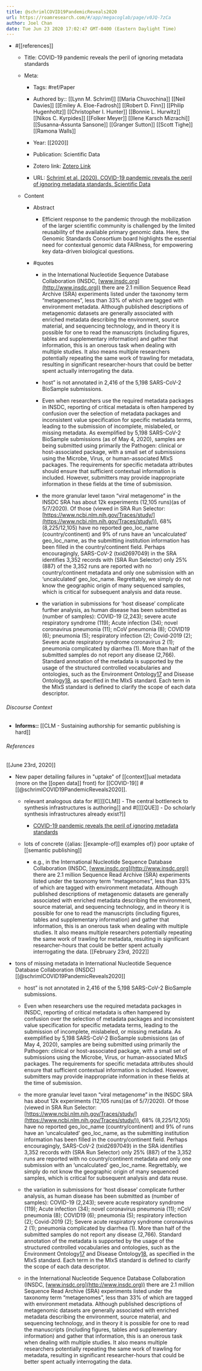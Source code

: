 ```yaml
---
title: @schrimlCOVID19PandemicReveals2020
url: https://roamresearch.com/#/app/megacoglab/page/v0JQ-7zCa
author: Joel Chan
date: Tue Jun 23 2020 17:02:47 GMT-0400 (Eastern Daylight Time)
---
```


- #[[references]]

    - Title: COVID-19 pandemic reveals the peril of ignoring metadata standards

    - Meta:

        - Tags: #ref/Paper

        - Authored by:: [[Lynn M. Schriml]] [[Maria Chuvochina]] [[Neil Davies]] [[Emiley A. Eloe-Fadrosh]] [[Robert D. Finn]] [[Philip Hugenholtz]] [[Christopher I. Hunter]] [[Bonnie L. Hurwitz]] [[Nikos C. Kyrpides]] [[Folker Meyer]] [[Ilene Karsch Mizrachi]] [[Susanna-Assunta Sansone]] [[Granger Sutton]] [[Scott Tighe]] [[Ramona Walls]]

        - Year: [[2020]]

        - Publication: Scientific Data

        - Zotero link: [Zotero Link](zotero://select/items/1_EDJNCZPG)

        - URL: [Schriml et al. (2020). COVID-19 pandemic reveals the peril of ignoring metadata standards. Scientific Data](https://www.nature.com/articles/s41597-020-0524-5)

    - Content

        - Abstract

            - Efficient response to the pandemic through the mobilization of the larger scientific community is challenged by the limited reusability of the available primary genomic data. Here, the Genomic Standards Consortium board highlights the essential need for contextual genomic data FAIRness, for empowering key data-driven biological questions.

        - #quotes

            - in the International Nucleotide Sequence Database Collaboration (INSDC, [www.insdc.org](http://www.insdc.org)) there are 2.1 million Sequence Read Archive (SRA) experiments listed under the taxonomy term “metagenomes”, less than 33% of which are tagged with environment metadata. Although published descriptions of metagenomic datasets are generally associated with enriched metadata describing the environment, source material, and sequencing technology, and in theory it is possible for one to read the manuscripts (including figures, tables and supplementary information) and gather that information, this is an onerous task when dealing with multiple studies. It also means multiple researchers potentially repeating the same work of trawling for metadata, resulting in significant researcher-hours that could be better spent actually interrogating the data.

            - host” is not annotated in 2,416 of the 5,198 SARS-CoV-2 BioSample submissions.

            - Even when researchers use the required metadata packages in INSDC, reporting of critical metadata is often hampered by confusion over the selection of metadata packages and inconsistent value specification for specific metadata terms, leading to the submission of incomplete, mislabeled, or missing metadata. As exemplified by 5,198 SARS-CoV-2 BioSample submissions (as of May 4, 2020), samples are being submitted using primarily the Pathogen: clinical or host-associated package, with a small set of submissions using the Microbe, Virus, or human-associated MIxS packages. The requirements for specific metadata attributes should ensure that sufficient contextual information is included. However, submitters may provide inappropriate information in these fields at the time of submission.

            - the more granular level taxon “viral metagenome” in the INSDC SRA has about 12k experiments (12,105 runs)(as of 5/7/2020). Of those (viewed in SRA Run Selector: [https://www.ncbi.nlm.nih.gov/Traces/study/](https://www.ncbi.nlm.nih.gov/Traces/study/)), 68% (8,225/12,105) have no reported geo\_loc\_name (country/continent) and 9% of runs have an ‘uncalculated’ geo\_loc\_name, as the submitting institution information has been filled in the country/continent field. Perhaps encouragingly, SARS-CoV-2 (txid2697049) in the SRA identifies 3,352 records with (SRA Run Selector) only 25% (887) of the 3,352 runs are reported with no country/continent metadata and only one submission with an ‘uncalculated’ geo\_loc\_name. Regrettably, we simply do not know the geographic origin of many sequenced samples, which is critical for subsequent analysis and data reuse.

            - the variation in submissions for ‘host disease’ complicate further analysis, as human disease has been submitted as (number of samples): COVID-19 (2,243); severe acute respiratory syndrome (119); Acute infection (34); novel coronavirus pneumonia (11); nCoV pneumonia (8); COVID19 (6); pneumonia (5); respiratory infection (2); Covid-2019 (2); Severe acute respiratory syndrome coronavirus 2 (1); pneumonia complicated by diarrhea (1). More than half of the submitted samples do not report any disease (2,766). Standard annotation of the metadata is supported by the usage of the structured controlled vocabularies and ontologies, such as the Environment Ontology[17](/articles/s41597-020-0524-5#ref-CR17 "Buttigieg, P. L. et al. The environment ontology in 2016: bridging domains with increased scope, semantic density, and interoperation. J. Biomed. Semantics 7, 57 (2016).") and Disease Ontology[18](/articles/s41597-020-0524-5#ref-CR18 "Schriml, L. M. et al. Human Disease Ontology 2018 update: classification, content and workflow expansion. Nucleic Acids Res. 47, D955–D962 (2018)."), as specified in the MIxS standard. Each term in the MIxS standard is defined to clarify the scope of each data descriptor.

###### Discourse Context

- **Informs::** [[CLM - Sustaining authorship for semantic publishing is hard]]

###### References

[[June 23rd, 2020]]

- New paper detailing failures in "uptake" of [[context]]ual metadata (more on the [[open data]] front) for [[COVID-19]] #[[@schrimlCOVID19PandemicReveals2020]].

    - relevant analogous data for #[[[[CLM]] - The central bottleneck to synthesis infrastructures is authoring]] and #[[[[QUE]] - Do scholarly synthesis infrastructures already exist?]]

        - [COVID-19 pandemic reveals the peril of ignoring metadata standards](https://www.nature.com/articles/s41597-020-0524-5)

    - lots of concrete {{alias: [[example-of]] examples of}} poor uptake of [[semantic publishing]]

        - e.g., in the International Nucleotide Sequence Database Collaboration (INSDC, [www.insdc.org](http://www.insdc.org)) there are 2.1 million Sequence Read Archive (SRA) experiments listed under the taxonomy term “metagenomes”, less than 33% of which are tagged with environment metadata. Although published descriptions of metagenomic datasets are generally associated with enriched metadata describing the environment, source material, and sequencing technology, and in theory it is possible for one to read the manuscripts (including figures, tables and supplementary information) and gather that information, this is an onerous task when dealing with multiple studies. It also means multiple researchers potentially repeating the same work of trawling for metadata, resulting in significant researcher-hours that could be better spent actually interrogating the data.
[[February 23rd, 2022]]

- tons of missing metadata in International Nucleotide Sequence Database Collaboration (INSDC) [[@schrimlCOVID19PandemicReveals2020]]

    - host” is not annotated in 2,416 of the 5,198 SARS-CoV-2 BioSample submissions.

    - Even when researchers use the required metadata packages in INSDC, reporting of critical metadata is often hampered by confusion over the selection of metadata packages and inconsistent value specification for specific metadata terms, leading to the submission of incomplete, mislabeled, or missing metadata. As exemplified by 5,198 SARS-CoV-2 BioSample submissions (as of May 4, 2020), samples are being submitted using primarily the Pathogen: clinical or host-associated package, with a small set of submissions using the Microbe, Virus, or human-associated MIxS packages. The requirements for specific metadata attributes should ensure that sufficient contextual information is included. However, submitters may provide inappropriate information in these fields at the time of submission.

    - the more granular level taxon “viral metagenome” in the INSDC SRA has about 12k experiments (12,105 runs)(as of 5/7/2020). Of those (viewed in SRA Run Selector: [https://www.ncbi.nlm.nih.gov/Traces/study/](https://www.ncbi.nlm.nih.gov/Traces/study/)), 68% (8,225/12,105) have no reported geo\_loc\_name (country/continent) and 9% of runs have an ‘uncalculated’ geo\_loc\_name, as the submitting institution information has been filled in the country/continent field. Perhaps encouragingly, SARS-CoV-2 (txid2697049) in the SRA identifies 3,352 records with (SRA Run Selector) only 25% (887) of the 3,352 runs are reported with no country/continent metadata and only one submission with an ‘uncalculated’ geo\_loc\_name. Regrettably, we simply do not know the geographic origin of many sequenced samples, which is critical for subsequent analysis and data reuse.

    - the variation in submissions for ‘host disease’ complicate further analysis, as human disease has been submitted as (number of samples): COVID-19 (2,243); severe acute respiratory syndrome (119); Acute infection (34); novel coronavirus pneumonia (11); nCoV pneumonia (8); COVID19 (6); pneumonia (5); respiratory infection (2); Covid-2019 (2); Severe acute respiratory syndrome coronavirus 2 (1); pneumonia complicated by diarrhea (1). More than half of the submitted samples do not report any disease (2,766). Standard annotation of the metadata is supported by the usage of the structured controlled vocabularies and ontologies, such as the Environment Ontology[17](/articles/s41597-020-0524-5#ref-CR17 "Buttigieg, P. L. et al. The environment ontology in 2016: bridging domains with increased scope, semantic density, and interoperation. J. Biomed. Semantics 7, 57 (2016).") and Disease Ontology[18](/articles/s41597-020-0524-5#ref-CR18 "Schriml, L. M. et al. Human Disease Ontology 2018 update: classification, content and workflow expansion. Nucleic Acids Res. 47, D955–D962 (2018)."), as specified in the MIxS standard. Each term in the MIxS standard is defined to clarify the scope of each data descriptor.

    - in the International Nucleotide Sequence Database Collaboration (INSDC, [www.insdc.org](http://www.insdc.org)) there are 2.1 million Sequence Read Archive (SRA) experiments listed under the taxonomy term “metagenomes”, less than 33% of which are tagged with environment metadata. Although published descriptions of metagenomic datasets are generally associated with enriched metadata describing the environment, source material, and sequencing technology, and in theory it is possible for one to read the manuscripts (including figures, tables and supplementary information) and gather that information, this is an onerous task when dealing with multiple studies. It also means multiple researchers potentially repeating the same work of trawling for metadata, resulting in significant researcher-hours that could be better spent actually interrogating the data.
